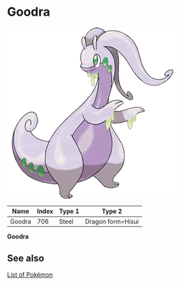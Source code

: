 # Goodra


![Goodra](images/706.png)

| **Name** | **Index** | **Type 1** | **Type 2** |
|----|----|----|----|
| Goodra | 706 | Steel | Dragon form=Hisui  |

**Goodra** 

## See also

[List of Pokémon](../pokemon.md)
